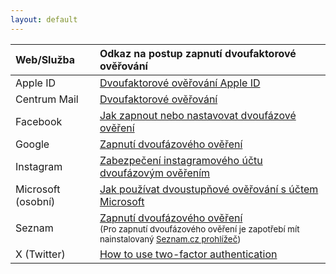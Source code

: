 ```yaml
---
layout: default
---
```


| Web/Služba        | Odkaz na postup zapnutí dvoufaktorové ověřování|
|:-------------|:------------------|
| Apple ID           | [Dvoufaktorové ověřování Apple ID](https://support.apple.com/cs-cz/HT204915)      |
| Centrum Mail           | [Dvoufaktorové ověřování](https://freemail.help.economia.cz/articles/95769-prvotni-nastaveni-2fa) |
| Facebook           | [Jak zapnout nebo nastavovat dvoufázové ověření](https://www.facebook.com/help/148233965247823) |
| Google | [Zapnutí dvoufázového ověření](https://support.google.com/accounts/answer/185839?hl=cs&co=GENIE.Platform%3DAndroid)   |
| Instagram           | [Zabezpečení instagramového účtu dvoufázovým ověřením](https://help.instagram.com/566810106808145) |
| Microsoft (osobní)           | [Jak používat dvoustupňové ověřování s účtem Microsoft](https://support.microsoft.com/cs-cz/account-billing/jak-pou%C5%BE%C3%ADvat-dvoustup%C5%88ov%C3%A9-ov%C4%9B%C5%99ov%C3%A1n%C3%AD-s-%C3%BA%C4%8Dtem-microsoft-c7910146-672f-01e9-50a0-93b4585e7eb4) |
| Seznam           | [Zapnutí dvoufázového ověření](https://napoveda.seznam.cz/cz/login/zapnuti-dvoufazoveho-overeni/) <br> <small>(Pro zapnutí dvoufázového ověření je zapotřebí mít nainstalovaný [Seznam.cz prohlížeč](https://www.seznam.cz/prohlizec))</small>|
| X (Twitter)         | [How to use two-factor authentication](https://help.twitter.com/en/managing-your-account/two-factor-authentication) |